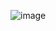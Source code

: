 ![image](https://github.com/EugeneZakharchenko/PowerBI_API/assets/110230661/246ee1a4-2fb0-48e5-b98f-640171a50718)
